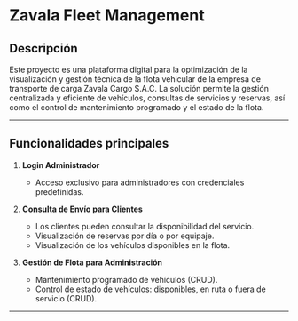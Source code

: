 # Zavala Fleet Management

## Descripción
Este proyecto es una plataforma digital para la optimización de la visualización y gestión técnica de la flota vehicular de la empresa de transporte de carga Zavala Cargo S.A.C. La solución permite la gestión centralizada y eficiente de vehículos, consultas de servicios y reservas, así como el control de mantenimiento programado y el estado de la flota.

---

## Funcionalidades principales

1. **Login Administrador**  
   - Acceso exclusivo para administradores con credenciales predefinidas.

2. **Consulta de Envío para Clientes**  
   - Los clientes pueden consultar la disponibilidad del servicio.  
   - Visualización de reservas por día o por equipaje.  
   - Visualización de los vehículos disponibles en la flota.

3. **Gestión de Flota para Administración**  
   - Mantenimiento programado de vehículos (CRUD).  
   - Control de estado de vehículos: disponibles, en ruta o fuera de servicio (CRUD).

---